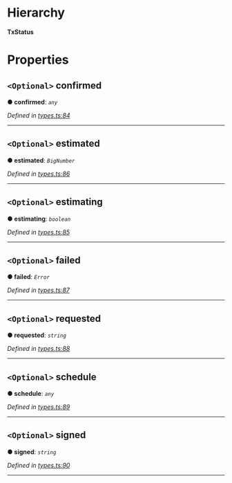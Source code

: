 

# Hierarchy

**TxStatus**

# Properties

<a id="confirmed"></a>

## `<Optional>` confirmed

**● confirmed**: *`any`*

*Defined in [types.ts:84](https://github.com/paritytech/js-libs/blob/0cbe22a/packages/light.js/src/types.ts#L84)*

___
<a id="estimated"></a>

## `<Optional>` estimated

**● estimated**: *`BigNumber`*

*Defined in [types.ts:86](https://github.com/paritytech/js-libs/blob/0cbe22a/packages/light.js/src/types.ts#L86)*

___
<a id="estimating"></a>

## `<Optional>` estimating

**● estimating**: *`boolean`*

*Defined in [types.ts:85](https://github.com/paritytech/js-libs/blob/0cbe22a/packages/light.js/src/types.ts#L85)*

___
<a id="failed"></a>

## `<Optional>` failed

**● failed**: *`Error`*

*Defined in [types.ts:87](https://github.com/paritytech/js-libs/blob/0cbe22a/packages/light.js/src/types.ts#L87)*

___
<a id="requested"></a>

## `<Optional>` requested

**● requested**: *`string`*

*Defined in [types.ts:88](https://github.com/paritytech/js-libs/blob/0cbe22a/packages/light.js/src/types.ts#L88)*

___
<a id="schedule"></a>

## `<Optional>` schedule

**● schedule**: *`any`*

*Defined in [types.ts:89](https://github.com/paritytech/js-libs/blob/0cbe22a/packages/light.js/src/types.ts#L89)*

___
<a id="signed"></a>

## `<Optional>` signed

**● signed**: *`string`*

*Defined in [types.ts:90](https://github.com/paritytech/js-libs/blob/0cbe22a/packages/light.js/src/types.ts#L90)*

___

